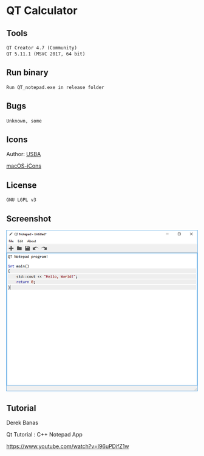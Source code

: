 # QT Calculator

## Tools

	QT Creator 4.7 (Community)
	QT 5.11.1 (MSVC 2017, 64 bit)

## Run binary

	Run QT_notepad.exe in release folder

## Bugs

	Unknown, some

## Icons

Author: [USBA](https://github.com/USBA)

[macOS-iCons](https://github.com/USBA/macOS-iCons)

## License

	GNU LGPL v3

## Screenshot
	
![](/qt_notepad_screenshot.png?raw=true)

## Tutorial

Derek Banas

Qt Tutorial : C++ Notepad App

https://www.youtube.com/watch?v=I96uPDifZ1w